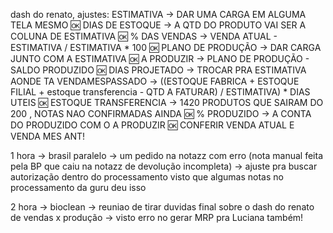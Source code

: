 dash do renato, ajustes:
ESTIMATIVA -> DAR UMA CARGA EM ALGUMA TELA MESMO 🆗
DIAS DE ESTOQUE -> A QTD DO PRODUTO VAI SER A COLUNA DE ESTIMATIVA 🆗
% DAS VENDAS -> VENDA ATUAL - ESTIMATIVA / ESTIMATIVA * 100 🆗
PLANO DE PRODUÇÃO -> DAR CARGA JUNTO COM A ESTIMATIVA 🆗
A PRODUZIR -> PLANO DE PRODUÇÃO - SALDO PRODUZIDO 🆗
DIAS PROJETADO -> TROCAR PRA ESTIMATIVA AONDE TA VENDAMESPASSADO
               -> ((ESTOQUE FABRICA + ESTOQUE FILIAL + estoque transferencia - QTD A FATURAR) / ESTIMATIVA) * DIAS UTEIS 🆗
ESTOQUE TRANSFERENCIA -> 1420 PRODUTOS QUE SAIRAM DO 200 , NOTAS NAO CONFIRMADAS AINDA 🆗
% PRODUZIDO -> A CONTA DO PRODUZIDO COM O A PRODUZIR 🆗
CONFERIR VENDA ATUAL E VENDA MES ANT!


1 hora → brasil paralelo → um pedido na notazz com erro (nota manual feita pela BP que caiu na notazz de devolução incompleta) 
→ ajuste pra buscar autorização dentro do processamento visto que algumas notas no processamento da guru deu isso

2 hora → bioclean → reuniao de tirar duvidas final sobre o dash do renato de vendas x produção
→ visto erro no gerar MRP pra Luciana também!